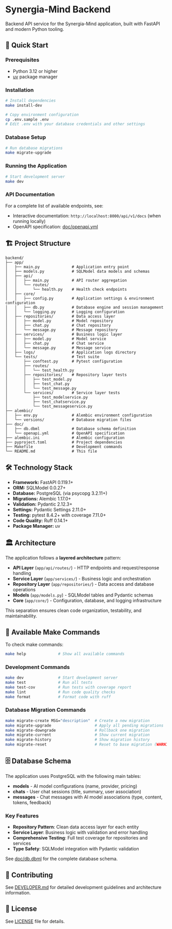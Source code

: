 # Synergia-Mind Backend

Backend API service for the Synergia-Mind application, built with FastAPI and modern Python tooling.

## 🚀 Quick Start

### Prerequisites

- Python 3.12 or higher
- [uv](https://github.com/astral-sh/uv) package manager

### Installation

```bash
# Install dependencies
make install-dev

# Copy environment configuration
cp .env.sample .env
# Edit .env with your database credentials and other settings
```

### Database Setup

```bash
# Run database migrations
make migrate-upgrade
```

### Running the Application

```bash
# Start development server
make dev
```

### API Documentation

For a complete list of available endpoints, see:

- Interactive documentation: `http://localhost:8000/api/v1/docs` (when running locally)
- OpenAPI specification: [doc/openapi.yml](./doc/openapi.yml)

## 🏗️ Project Structure

```text
backend/
├── app/
│   ├── main.py              # Application entry point
│   ├── models.py            # SQLModel data models and schemas
│   ├── api/
│   │   ├── main.py          # API router aggregation
│   │   └── routes/
│   │       └── health.py    # Health check endpoints
│   ├── core/
│   │   ├── config.py        # Application settings & environment configuration
│   │   ├── db.py            # Database engine and session management
│   │   └── logging.py       # Logging configuration
│   ├── repositories/        # Data access layer
│   │   ├── model.py         # Model repository
│   │   ├── chat.py          # Chat repository
│   │   └── message.py       # Message repository
│   ├── services/            # Business logic layer
│   │   ├── model.py         # Model service
│   │   ├── chat.py          # Chat service
│   │   └── message.py       # Message service
│   ├── logs/                # Application logs directory
│   └── tests/               # Test suite
│       ├── conftest.py      # Pytest configuration
│       ├── routes/
│       │   └── test_health.py
│       ├── repositories/    # Repository layer tests
│       │   ├── test_model.py
│       │   ├── test_chat.py
│       │   └── test_message.py
│       └── services/        # Service layer tests
│           ├── test_modelservice.py
│           ├── test_chatservice.py
│           └── test_messageservice.py
├── alembic/
│   ├── env.py               # Alembic environment configuration
│   └── versions/            # Database migration files
├── doc/
│   ├── db.dbml              # Database schema definition
│   └── openapi.yml          # OpenAPI specification
├── alembic.ini              # Alembic configuration
├── pyproject.toml           # Project dependencies
├── Makefile                 # Development commands
└── README.md                # This file
```

## 🛠️ Technology Stack

- **Framework:** FastAPI 0.119.1+
- **ORM:** SQLModel 0.0.27+
- **Database:** PostgreSQL (via psycopg 3.2.11+)
- **Migrations:** Alembic 1.17.0+
- **Validation:** Pydantic 2.12.3+
- **Settings:** Pydantic Settings 2.11.0+
- **Testing:** pytest 8.4.2+ with coverage 7.11.0+
- **Code Quality:** Ruff 0.14.1+
- **Package Manager:** uv

## 🏛️ Architecture

The application follows a **layered architecture** pattern:

- **API Layer** (`app/api/routes/`) - HTTP endpoints and request/response handling
- **Service Layer** (`app/services/`) - Business logic and orchestration
- **Repository Layer** (`app/repositories/`) - Data access and database operations
- **Models** (`app/models.py`) - SQLModel tables and Pydantic schemas
- **Core** (`app/core/`) - Configuration, database, and logging infrastructure

This separation ensures clean code organization, testability, and maintainability.

## 📝 Available Make Commands

To check make commands:

```bash
make help              # Show all available commands
```

### Development Commands

```bash
make dev               # Start development server
make test              # Run all tests
make test-cov          # Run tests with coverage report
make lint              # Run code quality checks
make format            # Format code with ruff
```

### Database Migration Commands

```bash
make migrate-create MSG="description"  # Create a new migration
make migrate-upgrade                   # Apply all pending migrations
make migrate-downgrade                 # Rollback one migration
make migrate-current                   # Show current migration
make migrate-history                   # Show migration history
make migrate-reset                     # Reset to base migration (WARNING: destructive)
```

## 🗄️ Database Schema

The application uses PostgreSQL with the following main tables:

- **models** - AI model configurations (name, provider, pricing)
- **chats** - User chat sessions (title, summary, user association)
- **messages** - Chat messages with AI model associations (type, content, tokens, feedback)

### Key Features

- **Repository Pattern**: Clean data access layer for each entity
- **Service Layer**: Business logic with validation and error handling
- **Comprehensive Testing**: Full test coverage for repositories and services
- **Type Safety**: SQLModel integration with Pydantic validation

See [doc/db.dbml](./doc/db.dbml) for the complete database schema.

## 🤝 Contributing

See [DEVELOPER.md](./DEVELOPER.md) for detailed development guidelines and architecture information.

## 📄 License

See [LICENSE](./LICENSE) file for details.
